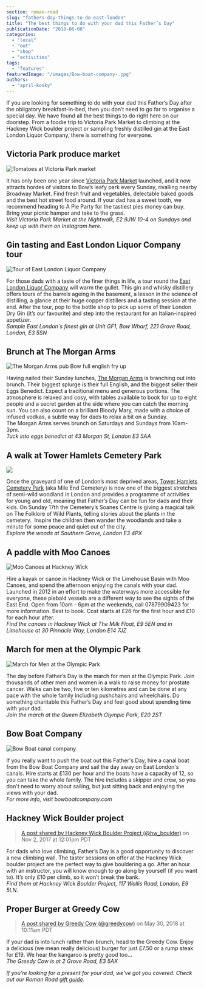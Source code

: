 ```yaml
---
section: roman-road
slug: "fathers-day-things-to-do-east-london"
title: "The best things to do with your dad this Father’s Day"
publicationDate: "2018-06-08"
categories: 
  - "local"
  - "out"
  - "shop"
  - "activities"
tags: 
  - "features"
featuredImage: "/images/Bow-boat-company-.jpg"
authors: 
  - "april-kosky"
---
```


If you are looking for something to do with your dad this Father’s Day after the obligatory breakfast-in-bed, then you don’t need to go far to organise a special day. We have found all the best things to do right here on our doorstep. From a foodie trip to Victoria Park Market to climbing at the Hackney Wick boulder project or sampling freshly distilled gin at the East London Liquor Company, there is something for everyone.

## Victoria Park produce market

![Tomatoes at Victoria Park market](/images/Wild-Country-Organics-.jpg)

It has only been one year since [Victoria Park Market](https://romanroadlondon.com/victoria-park-market/) launched, and it now attracts hordes of visitors to Bow’s leafy park every Sunday, rivalling nearby Broadway Market. Find fresh fruit and vegetables, delectable baked goods and the best hot street food around. If your dad has a sweet tooth, we recommend heading to A Pie Party for the tastiest pies money can buy. Bring your picnic hamper and take to the grass.  
_Visit Victoria Park Market at the Nightwalk, E2 9JW 10-4 on Sundays and keep up with them on Instagram here._

## Gin tasting and East London Liquor Company tour

![Tour of East London Liquor Company](/images/ELLC3.jpg)

For those dads with a taste of the finer things in life, a tour round the [East London Liquor Company](https://romanroadlondon.com/alex-wolpert-east-london-liquor-company/) will warm the gullet. This gin and whisky distillery offers tours of the barrels ageing in the basement, a lesson in the science of distilling, a glance at their huge copper distillers and a tasting session at the end. After the tour, pop to the bottle shop to pick up some of their London Dry Gin (it’s our favourite) and step into the restaurant for an Italian-inspired appetizer.  
_Sample East London's finest gin at Unit GF1, Bow Wharf, 221 Grove Road, London, E3 5SN_

## Brunch at The Morgan Arms

![The Morgan Arms pub Bow full english fry up](/images/morgan-arms-bow-brunch-full-english-1.jpg)

Having nailed their Sunday lunches, [The Morgan Arms](https://romanroadlondon.com/best-brunch-bow-mile-end-globe-town/) is branching out into brunch. Their biggest splurge is their full English, and the biggest seller their Eggs Benedict. Expect a traditional menu and generous portions. The atmosphere is relaxed and cosy, with tables available to book for up to eight people and a secret garden at the side where you can catch the morning sun. You can also count on a brilliant Bloody Mary, made with a choice of infused vodkas, a subtle way for dads to relax a bit on a Sunday.  
The Morgan Arms serves brunch on Saturdays and Sundays from 10am-3pm.  
_Tuck into eggs benedict at 43 Morgan St, London E3 5AA_

## A walk at Tower Hamlets Cemetery Park

![](/images/Tower-Hamlets-Cemetery.jpg)

Once the graveyard of one of London’s most deprived areas, [Tower Hamlets Cemetery Park](https://romanroadlondon.com/tower-hamlets-cemetery-park-mile-end/) (aka Mile End Cemetery) is now one of the biggest stretches of semi-wild woodland in London and provides a programme of activities for young and old, meaning that Father’s Day can be fun for dads and their kids. On Sunday 17th the Cemetery’s Soanes Centre is giving a magical talk on The Folklore of Wild Plants, telling stories about the plants in the cemetery.  Inspire the children then wander the woodlands and take a minute for some peace and quiet out of the city.  
_Explore the woods at Southern Grove, London E3 4PX_

## A paddle with Moo Canoes

![Moo Canoes at Hackney Wick](/images/Moo-Canoes.jpg)

Hire a kayak or canoe in Hackney Wick or the Limehouse Basin with Moo Canoes, and spend the afternoon enjoying the canals with your dad. Launched in 2012 in an effort to make the waterways more accessible for everyone, these piebald vessels are a different way to see the sights of the East End. Open from 10am - 6pm at the weekends, call 07879909423 for more information. Best to book. Cost starts at £26 for the first hour and £10 for each hour after.  
_Find the canoes in Hackney Wick at The Milk Float, E9 5EN and in Limehouse at 30 Pinnacle Way, London E14 7JZ_

## March for men at the Olympic Park

![March for Men at the Olympic Park](/images/March-for-men.jpg)

The day before Father’s Day is the march for men at the Olympic Park. Join thousands of other men and women in a walk to raise money for prostate cancer. Walks can be two, five or ten kilometres and can be done at any pace with the whole family including pushchairs and wheelchairs. Do something charitable this Father’s Day and feel good about spending time with your dad.  
_Join the march at the Queen Elizabeth Olympic Park, E20 2ST_

## Bow Boat Company

![Bow Boat canal company ](/images/Bow-boat-company-.jpg)

If you really want to push the boat out this Father's Day, hire a canal boat from the Bow Boat Company and sail the day away on East London's canals. Hire starts at £130 per hour and the boats have a capacity of 12, so you can take the whole family. The hire includes a skipper and crew, so you don't need to worry about sailing, but just sitting back and enjoying the views with your dad.  
_For more info, visit bowboatcompany.com_

## Hackney Wick Boulder project

> [A post shared by Hackney Wick Boulder Project (@hw\_boulder)](https://www.instagram.com/p/BbAPt4pnUoJ/) on Nov 2, 2017 at 12:01pm PDT

For dads who love climbing, Father’s Day is a good opportunity to discover a new climbing wall. The taster sessions on offer at the Hackney Wick boulder project are the perfect way to give bouldering a go. After an hour with an instructor, you will know enough to go along by yourself (if you want to). It’s only £10 per climb, so it won’t break the bank.  
_Find them at Hackney Wick Boulder Project, 117 Wallis Road, London, E9 5LN._

## Proper Burger at Greedy Cow

> [A post shared by Greedy Cow (@greedycow)](https://www.instagram.com/p/BjaNTzfBa7_/) on May 30, 2018 at 10:11am PDT

If your dad is into lunch rather than brunch, head to the Greedy Cow. Enjoy a delicious (we mean really delicious) burger for just £7.50 or a rump steak for £19. We hear the kangaroo is pretty good too…  
_The Greedy Cow is at 2 Grove Road, E3 5AX_

_If you're looking for a present for your dad, we've got you covered. Check out our Roman Road [gift guide](https://romanroadlondon.com/best-fathers-day-gifts/)._ 


